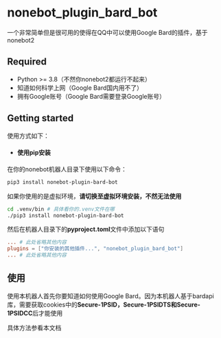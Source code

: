# nonebot_plugin_bard_bot
一个非常简单但是很可用的使得在QQ中可以使用Google Bard的插件，基于nonebot2

## Required

- Python >= 3.8（不然你nonebot2都运行不起来）
- 知道如何科学上网（Google Bard国内用不了）
- 拥有Google账号（Google Bard需要登录Google账号）

## Getting started

使用方式如下：

* #### 使用pip安装

在你的nonebot机器人目录下使用以下命令：

```sh
pip3 install nonebot-plugin-bard-bot
```

如果你使用的是虚拟环境，**请切换至虚拟环境安装，不然无法使用**

```sh
cd .venv/bin # 具体看你的.venv文件在哪
./pip3 install nonebot-plugin-bard-bot
```

然后在机器人目录下的**pyproject.toml**文件中添加以下语句

```toml
... # 此处省略其他内容
plugins = ["你安装的其他插件...", "nonebot_plugin_bard_bot"]
... # 此处省略其他内容
```

## 使用

使用本机器人首先你要知道如何使用Google Bard。因为本机器人基于bardapi库，需要获取cookies中的**Secure-1PSID，Secure-1PSIDTS和Secure-1PSIDCC**后才能使用

具体方法参看本文档


